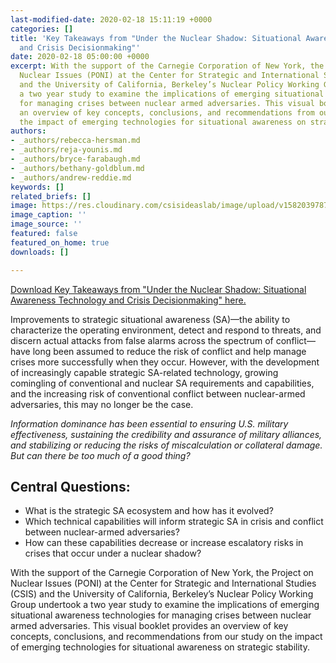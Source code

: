 ```yaml
---
last-modified-date: 2020-02-18 15:11:19 +0000
categories: []
title: 'Key Takeaways from "Under the Nuclear Shadow: Situational Awareness Technology
  and Crisis Decisionmaking"'
date: 2020-02-18 05:00:00 +0000
excerpt: With the support of the Carnegie Corporation of New York, the Project on
  Nuclear Issues (PONI) at the Center for Strategic and International Studies (CSIS)
  and the University of California, Berkeley’s Nuclear Policy Working Group undertook
  a two year study to examine the implications of emerging situational awareness technologies
  for managing crises between nuclear armed adversaries. This visual booklet provides
  an overview of key concepts, conclusions, and recommendations from our study on
  the impact of emerging technologies for situational awareness on strategic stability.
authors:
- _authors/rebecca-hersman.md
- _authors/reja-younis.md
- _authors/bryce-farabaugh.md
- _authors/bethany-goldblum.md
- _authors/andrew-reddie.md
keywords: []
related_briefs: []
image: https://res.cloudinary.com/csisideaslab/image/upload/v1582039787/on-the-radar/OTR_Booklet_Cover_f8q1mp.jpg
image_caption: ''
image_source: ''
featured: false
featured_on_home: true
downloads: []

---
```

<a href="https://res.cloudinary.com/csisideaslab/image/upload/v1582040418/on-the-radar/OTR_UnderNuclearShadow_Booklet_WEB_kr1t0r.pdf">Download Key Takeaways from "Under the Nuclear Shadow: Situational Awareness Technology and Crisis Decisionmaking" here.</a>

Improvements to strategic situational awareness (SA)—the ability to characterize the operating environment, detect and respond to threats, and discern actual attacks from false alarms across the spectrum of conflict—have long been assumed to reduce the risk of conflict and help manage crises more successfully when they occur. However, with the development of increasingly capable strategic SA-related technology, growing comingling of conventional and nuclear SA requirements and capabilities, and the increasing risk of conventional conflict between nuclear-armed adversaries, this may no longer be the case.

_Information dominance has been essential to ensuring U.S. military effectiveness, sustaining the credibility and assurance of military alliances, and stabilizing or reducing the risks of miscalculation or collateral damage. But can there be too much of a good thing?_

## Central Questions:

* What is the strategic SA ecosystem and how has it evolved?
* Which technical capabilities will inform strategic SA in crisis and conflict between nuclear-armed adversaries?
* How can these capabilities decrease or increase escalatory risks in crises that occur under a nuclear shadow?

With the support of the Carnegie Corporation of New York, the Project on Nuclear Issues (PONI) at the Center for Strategic and International Studies (CSIS) and the University of California, Berkeley’s Nuclear Policy Working Group undertook a two year study to examine the implications of emerging situational awareness technologies for managing crises between nuclear armed adversaries. This visual booklet provides an overview of key concepts, conclusions, and recommendations from our study on the impact of emerging technologies for situational awareness on strategic stability.